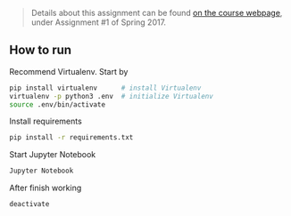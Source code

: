> Details about this assignment can be found [on the course webpage](http://cs231n.github.io/), under Assignment #1 of Spring 2017.

## How to run
Recommend Virtualenv. Start by
```bash
pip install virtualenv      # install Virtualenv
virtualenv -p python3 .env  # initialize Virtualenv
source .env/bin/activate
```

Install requirements
```bash
pip install -r requirements.txt
```

Start Jupyter Notebook
```bash
Jupyter Notebook
```

After finish working
```bash
deactivate
```